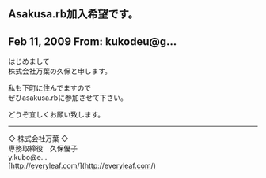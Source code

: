 ## Asakusa.rb加入希望です。

## Feb 11, 2009 From: kukodeu@g...

はじめまして  
株式会社万葉の久保と申します。

私も下町に住んでますので  
ぜひasakusa.rbに参加させて下さい。

どうぞ宜しくお願い致します。

* * *

◇ 株式会社万葉 ◇  
専務取締役　久保優子  
y.kubo@e...  
[http://everyleaf.com/](http://everyleaf.com/)

